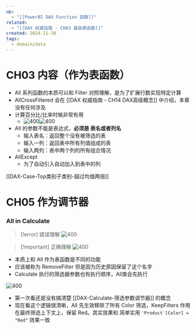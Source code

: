 ```yaml
---
up:
  - "[[PowerBI DAX Function 函数]]"
related:
  - "[[DAX 权威指南 - CH03 基础表函数]]"
created: 2024-11-30
tags:
  - domain/data
---
```


# CH03 内容（作为表函数）


- All 系列函数的本质可以和 Filter 对照理解，是为了扩展行数实现特定计算
- AllCrossFiltered 会在 [[DAX 权威指南 - CH14 DAX高级概念]] 中介绍，本章没有任何涉及
- 计算百分比/比率时候非常有用
	- ![400](https://s1.vika.cn/space/2024/03/20/7123d7defec14f118090e02d8ab65ce8)![400](https://s1.vika.cn/space/2024/03/20/c344ac4749694b42b79475521b95b904)
- All 的参数不能是表达式，**必须是 表名或者列名**
	- 输入表名：返回整个没有被筛选的表
	- 输入一列：返回表中所有列值组成的表
	- 输入两列：表中两个列的所有组合情况
- AllExcept 
	- 为了自动引入自动加入到表中的列



[[DAX-Case-Top类别子类别-超过均值两倍]]



# CH05 作为调节器

### All in Calculate

> [!error] 错误理解
> ![400](https://s1.vika.cn/space/2024/03/23/f8ab9d8f5b5f4cf090247bae5799f7ad)
> 

> [!important] 正确理解
> ![400](https://s1.vika.cn/space/2024/03/23/3055825904fc4b36bdad0c3832d24086)


- 本质上和 All 作为表函数是不同的功能
- 应该被称为 RemoveFilter 但是因为历史原因保留了这个名字
- Calculate 执行的筛选器参数也有执行顺序，All类会先执行

![400](https://s1.vika.cn/space/2024/03/23/fdebbc3070f344b68582ef05e25c422d)

 - 第一次看还是没有搞清楚 [[DAX-Calculate-筛选参数调节器]] 的概念
 - 现在看这个逻辑很清晰，All 先生效移除了所有 Color 筛选，KeepFilters 作用在最终筛选上下文上，保留 Red。其实效果和 简单实用 `'Product'[Color] = "Red"` 效果一致